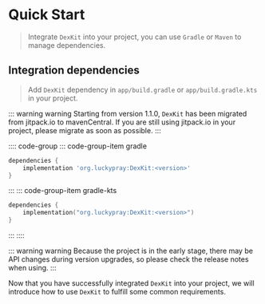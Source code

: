 # Quick Start

> Integrate `DexKit` into your project, you can use `Gradle` or `Maven` to manage dependencies.

## Integration dependencies

> Add `DexKit` dependency in `app/build.gradle` or `app/build.gradle.kts` in your project.

::: warning warning
Starting from version 1.1.0, `DexKit` has been migrated from jitpack.io to mavenCentral. 
If you are still using jitpack.io in your project, please migrate as soon as possible.
:::

:::: code-group
::: code-group-item gradle
```groovy
dependencies {
    implementation 'org.luckypray:DexKit:<version>'
}
```
:::
::: code-group-item gradle-kts
```kotlin
dependencies {
    implementation("org.luckypray:DexKit:<version>")
}
```
:::
::::

::: warning warning
Because the project is in the early stage, there may be API changes during version upgrades, 
so please check the release notes when using.
:::

Now that you have successfully integrated `DexKit` into your project, 
we will introduce how to use `DexKit` to fulfill some common requirements.
